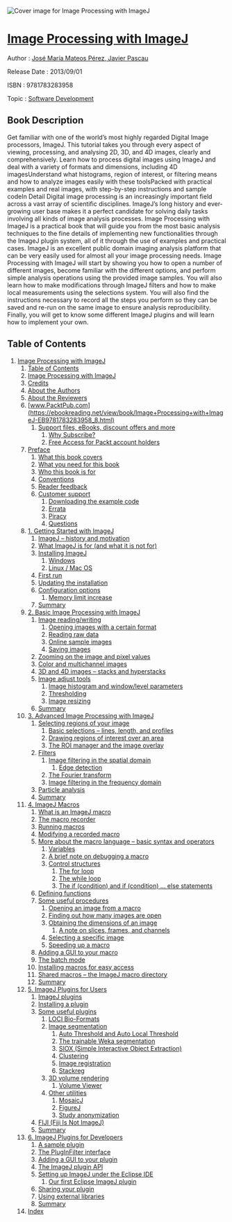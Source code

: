 ![Cover image for Image Processing with ImageJ](https://imgdetail.ebookreading.net/cover/cover/software_development/EB9781783283958.jpg)

[Image Processing with ImageJ](https://ebookreading.net/view/book/Image+Processing+with+ImageJ-EB9781783283958_1.html "Image Processing with ImageJ")
====================================================================================================================

Author : [José María Mateos Pérez](https://ebookreading.net/search/author/Jos%C3%A9+Mar%C3%ADa+Mateos+P%C3%A9rez),[ Javier Pascau](https://ebookreading.net/search/author/+Javier+Pascau)

Release Date : 2013/09/01

ISBN : 9781783283958

Topic : [Software Development](https://ebookreading.net/search/category/software-development)

Book Description
-----------------

Get familiar with one of the world’s most highly regarded Digital Image processors, ImageJ. This tutorial takes you through every aspect of viewing, processing, and analysing 2D, 3D, and 4D images, clearly and comprehensively.
Learn how to process digital images using ImageJ and deal with a variety of formats and dimensions, including 4D imagesUnderstand what histograms, region of interest, or filtering means and how to analyze images easily with these toolsPacked with practical examples and real images, with step-by-step instructions and sample codeIn Detail
Digital image processing is an increasingly important field across a vast array of scientific disciplines. ImageJ’s long history and ever-growing user base makes it a perfect candidate for solving daily tasks involving all kinds of image analysis processes.
Image Processing with ImageJ is a practical book that will guide you from the most basic analysis techniques to the fine details of implementing new functionalities through the ImageJ plugin system, all of it through the use of examples and practical cases.
ImageJ is an excellent public domain imaging analysis platform that can be very easily used for almost all your image processing needs. Image Processing with ImageJ will start by showing you how to open a number of different images, become familiar with the different options, and perform simple analysis operations using the provided image samples.
You will also learn how to make modifications through ImageJ filters and how to make local measurements using the selections system. You will also find the instructions necessary to record all the steps you perform so they can be saved and re-run on the same image to ensure analysis reproducibility. Finally, you will get to know some different ImageJ plugins and will learn how to implement your own.
              
Table of Contents
-----------------

1. [Image Processing with ImageJ](https://ebookreading.net/view/book/Image+Processing+with+ImageJ-EB9781783283958_3.html)
    1. [Table of Contents](https://ebookreading.net/view/book/Image+Processing+with+ImageJ-EB9781783283958_2.html)
    1. [Image Processing with ImageJ](https://ebookreading.net/view/book/Image+Processing+with+ImageJ-EB9781783283958_4.html)
    1. [Credits](https://ebookreading.net/view/book/Image+Processing+with+ImageJ-EB9781783283958_5.html)
    1. [About the Authors](https://ebookreading.net/view/book/Image+Processing+with+ImageJ-EB9781783283958_6.html)
    1. [About the Reviewers](https://ebookreading.net/view/book/Image+Processing+with+ImageJ-EB9781783283958_7.html)
    1. [www.PacktPub.com](https://ebookreading.net/view/book/Image+Processing+with+ImageJ-EB9781783283958_8.html)
        1. [Support files, eBooks, discount offers and more](https://ebookreading.net/view/book/Image+Processing+with+ImageJ-EB9781783283958_8.html#ch00lvl3sec01)
            1. [Why Subscribe?](https://ebookreading.net/view/book/Image+Processing+with+ImageJ-EB9781783283958_8.html#ch00lvl4sec01)
            1. [Free Access for Packt account holders](https://ebookreading.net/view/book/Image+Processing+with+ImageJ-EB9781783283958_8.html#ch00lvl4sec02)
    1. [Preface](https://ebookreading.net/view/book/Image+Processing+with+ImageJ-EB9781783283958_9.html)
        1. [What this book covers](https://ebookreading.net/view/book/Image+Processing+with+ImageJ-EB9781783283958_9.html#ch00lvl1sec02)
        1. [What you need for this book](https://ebookreading.net/view/book/Image+Processing+with+ImageJ-EB9781783283958_10.html)
        1. [Who this book is for](https://ebookreading.net/view/book/Image+Processing+with+ImageJ-EB9781783283958_11.html)
        1. [Conventions](https://ebookreading.net/view/book/Image+Processing+with+ImageJ-EB9781783283958_12.html)
        1. [Reader feedback](https://ebookreading.net/view/book/Image+Processing+with+ImageJ-EB9781783283958_13.html)
        1. [Customer support](https://ebookreading.net/view/book/Image+Processing+with+ImageJ-EB9781783283958_14.html)
            1. [Downloading the example code](https://ebookreading.net/view/book/Image+Processing+with+ImageJ-EB9781783283958_14.html#ch00lvl2sec02)
            1. [Errata](https://ebookreading.net/view/book/Image+Processing+with+ImageJ-EB9781783283958_14.html#ch00lvl2sec03)
            1. [Piracy](https://ebookreading.net/view/book/Image+Processing+with+ImageJ-EB9781783283958_14.html#ch00lvl2sec04)
            1. [Questions](https://ebookreading.net/view/book/Image+Processing+with+ImageJ-EB9781783283958_14.html#ch00lvl2sec05)
    1. [1. Getting Started with ImageJ](https://ebookreading.net/view/book/Image+Processing+with+ImageJ-EB9781783283958_15.html)
        1. [ImageJ – history and motivation](https://ebookreading.net/view/book/Image+Processing+with+ImageJ-EB9781783283958_15.html#ch01lvl1sec08)
        1. [What ImageJ is for (and what it is not for)](https://ebookreading.net/view/book/Image+Processing+with+ImageJ-EB9781783283958_16.html)
        1. [Installing ImageJ](https://ebookreading.net/view/book/Image+Processing+with+ImageJ-EB9781783283958_17.html)
            1. [Windows](https://ebookreading.net/view/book/Image+Processing+with+ImageJ-EB9781783283958_17.html#ch01lvl2sec06)
            1. [Linux / Mac OS](https://ebookreading.net/view/book/Image+Processing+with+ImageJ-EB9781783283958_17.html#ch01lvl2sec07)
        1. [First run](https://ebookreading.net/view/book/Image+Processing+with+ImageJ-EB9781783283958_18.html)
        1. [Updating the installation](https://ebookreading.net/view/book/Image+Processing+with+ImageJ-EB9781783283958_19.html)
        1. [Configuration options](https://ebookreading.net/view/book/Image+Processing+with+ImageJ-EB9781783283958_20.html)
            1. [Memory limit increase](https://ebookreading.net/view/book/Image+Processing+with+ImageJ-EB9781783283958_20.html#ch01lvl2sec08)
        1. [Summary](https://ebookreading.net/view/book/Image+Processing+with+ImageJ-EB9781783283958_21.html)
    1. [2. Basic Image Processing with ImageJ](https://ebookreading.net/view/book/Image+Processing+with+ImageJ-EB9781783283958_22.html)
        1. [Image reading/writing](https://ebookreading.net/view/book/Image+Processing+with+ImageJ-EB9781783283958_22.html#ch02lvl1sec15)
            1. [Opening images with a certain format](https://ebookreading.net/view/book/Image+Processing+with+ImageJ-EB9781783283958_22.html#ch02lvl2sec09)
            1. [Reading raw data](https://ebookreading.net/view/book/Image+Processing+with+ImageJ-EB9781783283958_22.html#ch02lvl2sec10)
            1. [Online sample images](https://ebookreading.net/view/book/Image+Processing+with+ImageJ-EB9781783283958_22.html#ch02lvl2sec11)
            1. [Saving images](https://ebookreading.net/view/book/Image+Processing+with+ImageJ-EB9781783283958_22.html#ch02lvl2sec12)
        1. [Zooming on the image and pixel values](https://ebookreading.net/view/book/Image+Processing+with+ImageJ-EB9781783283958_23.html)
        1. [Color and multichannel images](https://ebookreading.net/view/book/Image+Processing+with+ImageJ-EB9781783283958_24.html)
        1. [3D and 4D images – stacks and hyperstacks](https://ebookreading.net/view/book/Image+Processing+with+ImageJ-EB9781783283958_25.html)
        1. [Image adjust tools](https://ebookreading.net/view/book/Image+Processing+with+ImageJ-EB9781783283958_26.html)
            1. [Image histogram and window/level parameters](https://ebookreading.net/view/book/Image+Processing+with+ImageJ-EB9781783283958_26.html#ch02lvl2sec13)
            1. [Thresholding](https://ebookreading.net/view/book/Image+Processing+with+ImageJ-EB9781783283958_26.html#ch02lvl2sec14)
            1. [Image resizing](https://ebookreading.net/view/book/Image+Processing+with+ImageJ-EB9781783283958_26.html#ch02lvl2sec15)
        1. [Summary](https://ebookreading.net/view/book/Image+Processing+with+ImageJ-EB9781783283958_27.html)
    1. [3. Advanced Image Processing with ImageJ](https://ebookreading.net/view/book/Image+Processing+with+ImageJ-EB9781783283958_28.html)
        1. [Selecting regions of your image](https://ebookreading.net/view/book/Image+Processing+with+ImageJ-EB9781783283958_28.html#ch03lvl1sec21)
            1. [Basic selections – lines, length, and profiles](https://ebookreading.net/view/book/Image+Processing+with+ImageJ-EB9781783283958_28.html#ch03lvl2sec16)
            1. [Drawing regions of interest over an area](https://ebookreading.net/view/book/Image+Processing+with+ImageJ-EB9781783283958_28.html#ch03lvl2sec17)
            1. [The ROI manager and the image overlay](https://ebookreading.net/view/book/Image+Processing+with+ImageJ-EB9781783283958_28.html#ch03lvl2sec18)
        1. [Filters](https://ebookreading.net/view/book/Image+Processing+with+ImageJ-EB9781783283958_29.html)
            1. [Image filtering in the spatial domain](https://ebookreading.net/view/book/Image+Processing+with+ImageJ-EB9781783283958_29.html#ch03lvl2sec19)
                1. [Edge detection](https://ebookreading.net/view/book/Image+Processing+with+ImageJ-EB9781783283958_29.html#ch03lvl3sec02)
            1. [The Fourier transform](https://ebookreading.net/view/book/Image+Processing+with+ImageJ-EB9781783283958_29.html#ch03lvl2sec20)
            1. [Image filtering in the frequency domain](https://ebookreading.net/view/book/Image+Processing+with+ImageJ-EB9781783283958_29.html#ch03lvl2sec21)
        1. [Particle analysis](https://ebookreading.net/view/book/Image+Processing+with+ImageJ-EB9781783283958_30.html)
        1. [Summary](https://ebookreading.net/view/book/Image+Processing+with+ImageJ-EB9781783283958_31.html)
    1. [4. ImageJ Macros](https://ebookreading.net/view/book/Image+Processing+with+ImageJ-EB9781783283958_32.html)
        1. [What is an ImageJ macro](https://ebookreading.net/view/book/Image+Processing+with+ImageJ-EB9781783283958_32.html#ch04lvl1sec25)
        1. [The macro recorder](https://ebookreading.net/view/book/Image+Processing+with+ImageJ-EB9781783283958_33.html)
        1. [Running macros](https://ebookreading.net/view/book/Image+Processing+with+ImageJ-EB9781783283958_34.html)
        1. [Modifying a recorded macro](https://ebookreading.net/view/book/Image+Processing+with+ImageJ-EB9781783283958_35.html)
        1. [More about the macro language – basic syntax and operators](https://ebookreading.net/view/book/Image+Processing+with+ImageJ-EB9781783283958_36.html)
            1. [Variables](https://ebookreading.net/view/book/Image+Processing+with+ImageJ-EB9781783283958_36.html#ch04lvl2sec22)
            1. [A brief note on debugging a macro](https://ebookreading.net/view/book/Image+Processing+with+ImageJ-EB9781783283958_36.html#ch04lvl2sec23)
            1. [Control structures](https://ebookreading.net/view/book/Image+Processing+with+ImageJ-EB9781783283958_36.html#ch04lvl2sec24)
                1. [The for loop](https://ebookreading.net/view/book/Image+Processing+with+ImageJ-EB9781783283958_36.html#ch04lvl3sec03)
                1. [The while loop](https://ebookreading.net/view/book/Image+Processing+with+ImageJ-EB9781783283958_36.html#ch04lvl3sec04)
                1. [The if (condition) and if (condition) … else statements](https://ebookreading.net/view/book/Image+Processing+with+ImageJ-EB9781783283958_36.html#ch04lvl3sec05)
        1. [Defining functions](https://ebookreading.net/view/book/Image+Processing+with+ImageJ-EB9781783283958_37.html)
        1. [Some useful procedures](https://ebookreading.net/view/book/Image+Processing+with+ImageJ-EB9781783283958_38.html)
            1. [Opening an image from a macro](https://ebookreading.net/view/book/Image+Processing+with+ImageJ-EB9781783283958_38.html#ch04lvl2sec25)
            1. [Finding out how many images are open](https://ebookreading.net/view/book/Image+Processing+with+ImageJ-EB9781783283958_38.html#ch04lvl2sec26)
            1. [Obtaining the dimensions of an image](https://ebookreading.net/view/book/Image+Processing+with+ImageJ-EB9781783283958_38.html#ch04lvl2sec27)
                1. [A note on slices, frames, and channels](https://ebookreading.net/view/book/Image+Processing+with+ImageJ-EB9781783283958_38.html#ch04lvl3sec06)
            1. [Selecting a specific image](https://ebookreading.net/view/book/Image+Processing+with+ImageJ-EB9781783283958_38.html#ch04lvl2sec28)
            1. [Speeding up a macro](https://ebookreading.net/view/book/Image+Processing+with+ImageJ-EB9781783283958_38.html#ch04lvl2sec29)
        1. [Adding a GUI to your macro](https://ebookreading.net/view/book/Image+Processing+with+ImageJ-EB9781783283958_39.html)
        1. [The batch mode](https://ebookreading.net/view/book/Image+Processing+with+ImageJ-EB9781783283958_40.html)
        1. [Installing macros for easy access](https://ebookreading.net/view/book/Image+Processing+with+ImageJ-EB9781783283958_41.html)
        1. [Shared macros – the ImageJ macro directory](https://ebookreading.net/view/book/Image+Processing+with+ImageJ-EB9781783283958_42.html)
        1. [Summary](https://ebookreading.net/view/book/Image+Processing+with+ImageJ-EB9781783283958_43.html)
    1. [5. ImageJ Plugins for Users](https://ebookreading.net/view/book/Image+Processing+with+ImageJ-EB9781783283958_44.html)
        1. [ImageJ plugins](https://ebookreading.net/view/book/Image+Processing+with+ImageJ-EB9781783283958_44.html#ch05lvl1sec37)
        1. [Installing a plugin](https://ebookreading.net/view/book/Image+Processing+with+ImageJ-EB9781783283958_45.html)
        1. [Some useful plugins](https://ebookreading.net/view/book/Image+Processing+with+ImageJ-EB9781783283958_46.html)
            1. [LOCI Bio-Formats](https://ebookreading.net/view/book/Image+Processing+with+ImageJ-EB9781783283958_46.html#ch05lvl2sec30)
            1. [Image segmentation](https://ebookreading.net/view/book/Image+Processing+with+ImageJ-EB9781783283958_46.html#ch05lvl2sec31)
                1. [Auto Threshold and Auto Local Threshold](https://ebookreading.net/view/book/Image+Processing+with+ImageJ-EB9781783283958_46.html#ch05lvl3sec07)
                1. [The trainable Weka segmentation](https://ebookreading.net/view/book/Image+Processing+with+ImageJ-EB9781783283958_46.html#ch05lvl3sec08)
                1. [SIOX (Simple Interactive Object Extraction)](https://ebookreading.net/view/book/Image+Processing+with+ImageJ-EB9781783283958_46.html#ch05lvl3sec09)
                1. [Clustering](https://ebookreading.net/view/book/Image+Processing+with+ImageJ-EB9781783283958_46.html#ch05lvl3sec10)
                1. [Image registration](https://ebookreading.net/view/book/Image+Processing+with+ImageJ-EB9781783283958_46.html#ch05lvl3sec11)
                1. [Stackreg](https://ebookreading.net/view/book/Image+Processing+with+ImageJ-EB9781783283958_46.html#ch05lvl3sec12)
            1. [3D volume rendering](https://ebookreading.net/view/book/Image+Processing+with+ImageJ-EB9781783283958_46.html#ch05lvl2sec32)
                1. [Volume Viewer](https://ebookreading.net/view/book/Image+Processing+with+ImageJ-EB9781783283958_46.html#ch05lvl3sec13)
            1. [Other utilities](https://ebookreading.net/view/book/Image+Processing+with+ImageJ-EB9781783283958_46.html#ch05lvl2sec33)
                1. [MosaicJ](https://ebookreading.net/view/book/Image+Processing+with+ImageJ-EB9781783283958_46.html#ch05lvl3sec14)
                1. [FigureJ](https://ebookreading.net/view/book/Image+Processing+with+ImageJ-EB9781783283958_46.html#ch05lvl3sec15)
                1. [Study anonymization](https://ebookreading.net/view/book/Image+Processing+with+ImageJ-EB9781783283958_46.html#ch05lvl3sec16)
        1. [FIJI (Fiji Is Not ImageJ)](https://ebookreading.net/view/book/Image+Processing+with+ImageJ-EB9781783283958_47.html)
        1. [Summary](https://ebookreading.net/view/book/Image+Processing+with+ImageJ-EB9781783283958_48.html)
    1. [6. ImageJ Plugins for Developers](https://ebookreading.net/view/book/Image+Processing+with+ImageJ-EB9781783283958_49.html)
        1. [A sample plugin](https://ebookreading.net/view/book/Image+Processing+with+ImageJ-EB9781783283958_49.html#ch06lvl1sec42)
        1. [The PlugInFilter interface](https://ebookreading.net/view/book/Image+Processing+with+ImageJ-EB9781783283958_50.html)
        1. [Adding a GUI to your plugin](https://ebookreading.net/view/book/Image+Processing+with+ImageJ-EB9781783283958_51.html)
        1. [The ImageJ plugin API](https://ebookreading.net/view/book/Image+Processing+with+ImageJ-EB9781783283958_52.html)
        1. [Setting up ImageJ under the Eclipse IDE](https://ebookreading.net/view/book/Image+Processing+with+ImageJ-EB9781783283958_53.html)
            1. [Our first Eclipse ImageJ plugin](https://ebookreading.net/view/book/Image+Processing+with+ImageJ-EB9781783283958_53.html#ch06lvl2sec34)
        1. [Sharing your plugin](https://ebookreading.net/view/book/Image+Processing+with+ImageJ-EB9781783283958_54.html)
        1. [Using external libraries](https://ebookreading.net/view/book/Image+Processing+with+ImageJ-EB9781783283958_55.html)
        1. [Summary](https://ebookreading.net/view/book/Image+Processing+with+ImageJ-EB9781783283958_56.html)
    1. [Index](https://ebookreading.net/view/book/Image+Processing+with+ImageJ-EB9781783283958_57.html)
